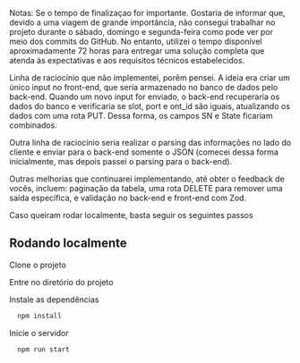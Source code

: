 Notas: Se o tempo de finalizaçao for importante.
Gostaria de informar que, devido a uma viagem de grande importância, não consegui trabalhar no projeto durante o sábado, domingo e segunda-feira como pode ver por meio dos commits do GitHub. No entanto, utilizei o tempo disponível aproximadamente 72 horas para entregar uma solução completa que atenda às expectativas e aos requisitos técnicos estabelecidos.

Linha de raciocínio que não implementei, porêm pensei. A ideia era criar um único input no front-end, que seria armazenado no banco de dados pelo back-end. Quando um novo input for enviado, o back-end recuperaria os dados do banco e verificaria se slot, port e ont_id são iguais, atualizando os dados com uma rota PUT. Dessa forma, os campos SN e State ficariam combinados.

Outra linha de raciocínio seria realizar o parsing das informações no lado do cliente e enviar para o back-end somente o JSON (comecei dessa forma inicialmente, mas depois passei o parsing para o back-end).

Outras melhorias que continuarei implementando, até obter o feedback de vocês, incluem: paginação da tabela, uma rota DELETE para remover uma saída específica, e validação no back-end e front-end com Zod.

Caso queiram rodar localmente, basta seguir os seguintes passos

## Rodando localmente

Clone o projeto

Entre no diretório do projeto

Instale as dependências

```bash
  npm install
```

Inicie o servidor

```bash
  npm run start
```
